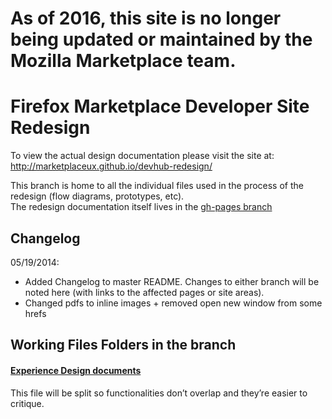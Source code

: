 # As of 2016, this site is no longer being updated or maintained by the Mozilla Marketplace team.

# Firefox Marketplace Developer Site Redesign

To view the actual design documentation please visit the site at: http://marketplaceux.github.io/devhub-redesign/

This branch is home to all the individual files used in the process of the redesign (flow diagrams, prototypes, etc).<br>
The redesign documentation itself lives in the [gh-pages branch](https://github.com/marketplaceux/devhub-redesign/tree/gh-pages)

## Changelog
05/19/2014: 
* Added Changelog to master README. Changes to either branch will be noted here (with links to the affected pages or site areas).
* Changed pdfs to inline images + removed open new window from some hrefs




## Working Files Folders in the branch

#### [Experience Design documents][1]

This file will be split so functionalities don’t overlap and they’re easier to critique.


[1]: https://github.com/marketplaceux/devhub-redesign/tree/master/Experience_Docs/index.md



